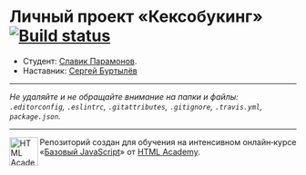 # Личный проект «Кексобукинг» [![Build status][travis-image]][travis-url]

* Студент: [Славик Парамонов](https://up.htmlacademy.ru/javascript/10/user/268269).
* Наставник: [Сергей Буртылёв](https://htmlacademy.ru/profile/id3341)

---

_Не удаляйте и не обращайте внимание на папки и файлы:_<br>
_`.editorconfig`, `.eslintrc`, `.gitattributes`, `.gitignore`, `.travis.yml`, `package.json`._

---

<a href="https://htmlacademy.ru/intensive/javascript"><img align="left" width="50" height="50" title="HTML Academy" src="https://up.htmlacademy.ru/static/img/intensive/javascript/logo-for-github.svg"></a>

Репозиторий создан для обучения на интенсивном онлайн‑курсе «[Базовый JavaScript](https://htmlacademy.ru/intensive/javascript)» от [HTML Academy](https://htmlacademy.ru).

[travis-image]: https://travis-ci.org/htmlacademy-javascript/268269-keksobooking.svg?branch=master
[travis-url]: https://travis-ci.org/htmlacademy-javascript/268269-keksobooking
